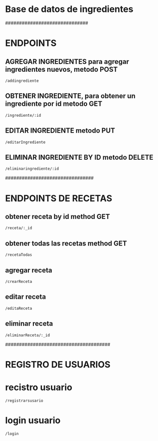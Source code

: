 # Base de datos  de ingredientes 
##############################

# ENDPOINTS

## AGREGAR INGREDIENTES para agregar ingredientes nuevos, metodo POST

    /addingrediente

## OBTENER INGREDIENTE, para obtener un ingrediente por id metodo GET

    /ingrediente/:id

## EDITAR INGREDIENTE metodo PUT

    /editarIngrediente

## ELIMINAR INGREDIENTE BY ID metodo DELETE

    /eliminaringrediente/:id

################################

# ENDPOINTS DE RECETAS

## obtener receta by id method GET
    /receta/:_id

## obtener todas las recetas method GET
    /recetaTodas

## agregar receta
    /crearReceta

## editar receta
    /editaReceta

## eliminar receta
    /eliminarReceta/:_id

######################################
# REGISTRO DE USUARIOS

# recistro usuario

    /registrarsusario

# login usuario   

    /login




